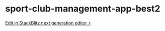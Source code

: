 # sport-club-management-app-best2

[Edit in StackBlitz next generation editor ⚡️](https://stackblitz.com/~/github.com/mmsuerkan/sport-club-management-app-best2)